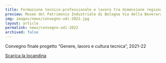 ```yaml
---
title: Formazione tecnico-professionale e lavoro tra dimensione regionale, europea e internazionale: una prospettiva di genere dagli anni Settanta a oggi
preview: Museo del Patrimonio Industriale di Bologna Via della Beverara 123, Bologna. Mercoledi 21 dicembre 2022 ore 9.30 – 13.30
img: images/news/convegno-udi-2022.jpg
layout: article
permalink: news/convegno-udi-2022
archived: false
---
```


Convegno finale progetto “Genere, lavoro e cultura tecnica”, 2021-22

[Scarica la locandina](../../images/news/convegno-udi-2022.pdf)
